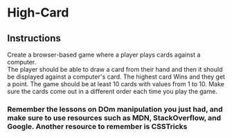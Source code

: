 # High-Card

## Instructions
Create a browser-based game where a player plays cards against a computer.  
The player should be able to draw a card from their hand and then it should be displayed against a computer's card.
The highest card Wins and they get a point.
The game should be at least 10 cards with values from 1 to 10.
Make sure the cards come out in a different order each time you play the game.

### Remember the lessons on DOm manipulation you just had, and make sure to use resources such as MDN, StackOverflow, and Google. Another resource to remember is CSSTricks

